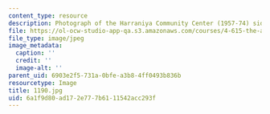 ```yaml
---
content_type: resource
description: Photograph of the Harraniya Community Center (1957-74) side facade.
file: https://ol-ocw-studio-app-qa.s3.amazonaws.com/courses/4-615-the-architecture-of-cairo-spring-2002/6a1f9d80ad172e777b6111542acc293f_1190.jpg
file_type: image/jpeg
image_metadata:
  caption: ''
  credit: ''
  image-alt: ''
parent_uid: 6903e2f5-731a-0bfe-a3b8-4ff0493b836b
resourcetype: Image
title: 1190.jpg
uid: 6a1f9d80-ad17-2e77-7b61-11542acc293f
---
```

